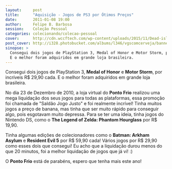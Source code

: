 ```yaml
---
layout:     post
title:      "Aquisição - Jogos de PS3 por Ótimos Preços"
date:       2011-01-08 19:00
author:     Felipe B. Barbosa
session:    Coleção Pessoal
categories: colecionando/colecao-pessoal
cover:      http://cdn.wccftech.com/wp-content/uploads/2015/11/Dead-island-cover.png
post_cover: http://i328.photobucket.com/albums/l346/vgscomcerveja/banner3_1_zpsplzx2idj.jpg
sinopse: >
  Consegui dois jogos de PlayStation 3, Medal of Honor e Motor Storm, por incríveis R$ 29,90 cada.
  E o melhor foram adquiridos em grande loja brasileira.
---
```

Consegui dois jogos de PlayStation 3, **Medal of Honor** e **Motor Storm**, por incríveis R$ 29,90 cada.
E o melhor foram adquiridos em grande loja brasileira.

No dia 23 de Dezembro de 2010, a loja virtual do **Ponto Frio** realizou uma mega liquidação
dos seus jogos para todas as plataformas, essa promoção foi chamada de "Saldão Jogo Justo" e foi
realmente incrível! Tinha muitos jogos a preço de banana, mas tinha que ser muito rápido para
conseguir algo, pois esgotavam muito depressa. Para se ter uma ideia, tinha jogos do Nintendo DS,
como o **The Legend of Zelda: Phantom Hourglass** por R$ 19,90.

Tinha algumas edições de colecionadores como o **Batman: Arkham Asylum** e **Resident Evil 5** por
R$ 59,90 cada! Vários jogos por R$ 29,90 como esses dois que consegui! Eu acho que a liquidação
durou menos do que 20 minutos, foi a melhor liquidação de jogos que já vi! :)

O **Ponto Frio** está de parabéns, espero que tenha mais este ano!
